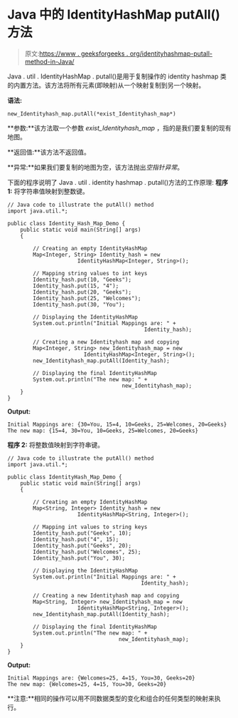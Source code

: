 # Java 中的 IdentityHashMap putAll()方法

> 原文:[https://www . geeksforgeeks . org/identityhashmap-putall-method-in-Java/](https://www.geeksforgeeks.org/identityhashmap-putall-method-in-java/)

Java . util . IdentityHashMap . putall()是用于复制操作的 identity hashmap 类的内置方法。该方法将所有元素(即映射)从一个映射复制到另一个映射。

**语法:**

```
new_Identityhash_map.putAll(*exist_Identityhash_map*)
```

**参数:**该方法取一个参数 *exist_Identityhash_map* ，指的是我们要复制的现有地图。

**返回值:**该方法不返回值。

**异常:**如果我们要复制的地图为空，该方法抛出*空指针异常*。

下面的程序说明了 Java . util . identity hashmap . putall()方法的工作原理:
**程序 1:** 将字符串值映射到整数键。

```
// Java code to illustrate the putAll() method
import java.util.*;

public class Identity_Hash_Map_Demo {
    public static void main(String[] args)
    {

        // Creating an empty IdentityHashMap
        Map<Integer, String> Identity_hash = new 
                      IdentityHashMap<Integer, String>();

        // Mapping string values to int keys
        Identity_hash.put(10, "Geeks");
        Identity_hash.put(15, "4");
        Identity_hash.put(20, "Geeks");
        Identity_hash.put(25, "Welcomes");
        Identity_hash.put(30, "You");

        // Displaying the IdentityHashMap
        System.out.println("Initial Mappings are: " + 
                                           Identity_hash);

        // Creating a new Identityhash map and copying
        Map<Integer, String> new_Identityhash_map = new 
                        IdentityHashMap<Integer, String>();
        new_Identityhash_map.putAll(Identity_hash);

        // Displaying the final IdentityHashMap
        System.out.println("The new map: " + 
                                    new_Identityhash_map);
    }
}
```

**Output:**

```
Initial Mappings are: {30=You, 15=4, 10=Geeks, 25=Welcomes, 20=Geeks}
The new map: {15=4, 30=You, 10=Geeks, 25=Welcomes, 20=Geeks}

```

**程序 2:** 将整数值映射到字符串键。

```
// Java code to illustrate the putAll() method
import java.util.*;

public class IdentityHash_Map_Demo {
    public static void main(String[] args)
    {

        // Creating an empty IdentityHashMap
        Map<String, Integer> Identity_hash = new 
                      IdentityHashMap<String, Integer>();

        // Mapping int values to string keys
        Identity_hash.put("Geeks", 10);
        Identity_hash.put("4", 15);
        Identity_hash.put("Geeks", 20);
        Identity_hash.put("Welcomes", 25);
        Identity_hash.put("You", 30);

        // Displaying the IdentityHashMap
        System.out.println("Initial Mappings are: " + 
                                          Identity_hash);

        // Creating a new Identityhash map and copying
        Map<String, Integer> new_Identityhash_map = new 
                      IdentityHashMap<String, Integer>();
        new_Identityhash_map.putAll(Identity_hash);

        // Displaying the final IdentityHashMap
        System.out.println("The new map: " + 
                                   new_Identityhash_map);
    }
}
```

**Output:**

```
Initial Mappings are: {Welcomes=25, 4=15, You=30, Geeks=20}
The new map: {Welcomes=25, 4=15, You=30, Geeks=20}

```

**注意:**相同的操作可以用不同数据类型的变化和组合的任何类型的映射来执行。